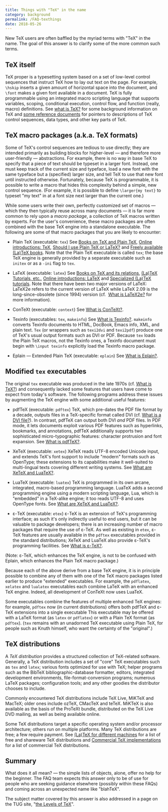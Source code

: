```yaml
---
title: Things with "TeX" in the name
category: background
permalink: /FAQ-texthings
date: 2018-05-26
---
```


New TeX users are often baffled by the myriad terms with "TeX"
in the name.  The goal of this answer is to clarify some of the more
common such terms.

## TeX itself

TeX proper is a typesetting system based on a set of low-level
control sequences that instruct TeX how to lay out text on the
page.  For example, `\hskip` inserts a given amount of horizontal
space into the document, and `\font` makes a given font available
in a document.  TeX is fully programmable using an integrated macro
scripting language that supports variables, scoping, conditional
execution, control flow, and function (really, macro) definitions.
See 
[what is TeX?](FAQ-whatTeX) for some background
information on TeX and 
[some reference documents](FAQ-ref-doc) for pointers to
descriptions of TeX control sequences, data types, and other key
parts of TeX.

## TeX macro packages (a.k.a.&nbsp;TeX formats)

Some of TeX's control sequences are tedious to use directly; they are
intended primarily as building blocks for higher-level&nbsp;&mdash; and therefore
more user-friendly&nbsp;&mdash;  abstractions.  For example, there is no way in
base TeX to specify that a piece of text should be typeset in a
larger font.  Instead, one must keep track of the current size and
typeface, load a new font with the same typeface but a (specified)
larger size, and tell TeX to use that new font until instructed
otherwise.  Fortunately, because TeX is programmable, it is
possible to write a macro that hides this complexity behind a simple,
new control sequence.  (For example, it is possible to define
`\larger{my text}` to typeset "my text" in
at a font size next larger than the current one.)

While some users write their own, perfectly customized set of
macros&nbsp;&mdash; which they then typically reuse across many documents&nbsp;&mdash; it is
far more common to rely upon a _macro package_, a collection of
TeX macros written by experts.  For the user's convenience, these
macro packages are often combined with the base TeX engine into a
standalone executable.  The following are some of that macro packages
that you are likely to encounter:

  - Plain TeX (executable: `tex`)
  See
  [Books on TeX and Plain TeX](FAQ-tex-books),
  [Online introductions: TeX](FAQ-man-tex),
  [Should I use Plain TeX or LaTeX?](FAQ-plainvltx) and
  [Freely available (La)TeX books](FAQ-ol-books).
  Note that the Plain TeX executable is called `tex`; the
  base TeX engine is generally provided by a separate executable
  such as `initex` or as a `-ini` flag to
  `tex`.

  - LaTeX (executable: `latex`)
  See
  [Books on TeX and its relations](FAQ-latex-books),
  [(La)TeX Tutorials, etc.](FAQ-tutorialsstar),
  [Online introductions: LaTeX](FAQ-man-latex) and
  [Specialized (La)TeX tutorials](FAQ-tutbitslatex).
  Note that there have been two major versions of LaTeX: LaTeX2e
  refers to the current version of LaTeX while LaTeX 2.09 is the
  long-since-obsolete (since 1994) version (cf.&nbsp;
  [What is LaTeX2e?](FAQ-latex2e) for more information).

  - ConTeXt (executable: `context`)
  See
  [What is ConTeXt?](FAQ-ConTeXt).

  - Texinfo (executables: `tex`, `makeinfo`)
  See
  [What is Texinfo?](FAQ-texinfo).  `makeinfo`
  converts Texinfo documents to HTML, DocBook, Emacs info,
  XML, and plain text.  `Tex` (or wrappers such as
  `texi2dvi` and `texi2pdf`) produce one of TeX's
  usual output formats such as DVI or PDF.  Because
  `tex` loads the Plain TeX macros, not the Texinfo ones,
  a Texinfo document must begin with
    `\input texinfo`
  explicitly load the Texinfo macro package.

  - Eplain&nbsp;&mdash; Extended Plain TeX (executable: `eplain`)
  See
  [What is Eplain?](FAQ-eplain).

## Modified `tex` executables

The original `tex` executable was produced in the late 1970s
(cf.&nbsp;[What is TeX?](FAQ-whatTeX)) and consequently
lacked some features that users have come to expect from today's
software.  The following programs address these issues by augmenting
the TeX engine with some additional useful features:

  - pdfTeX (executable: `pdftex`)
  TeX, which pre-dates the PDF file format by a decade,
  outputs files in a TeX-specific format called DVI
  (cf.&nbsp;[What is a DVI file?](FAQ-dvi)).  In
  contrast, pdfTeX can output both DVI _and_ PDF
  files.  In PDF mode, it lets documents exploit various
  PDF features such as hyperlinks, bookmarks, and annotations,
  pdfTeX additionally supports two sophisticated micro-typographic
  features: character protrusion and font expansion.  See
  [What is pdfTeX?](FAQ-pdftex).

  - XeTeX (executable: `xetex`)
  XeTeX reads UTF-8 encoded Unicode input, and extends
  TeX's font support to include "modern" formats such as
  OpenType; these extensions to its capabilities make it
  well-suited to multi-lingual texts covering different writing
  systems.  See [What are XeTeX and LuaTeX?](FAQ-xetex-luatex).

  - LuaTeX (executable: `luatex`)
  TeX is programmed in its own arcane, integrated, macro-based
  programming language.  LuaTeX adds a second programming engine
  using a modern scripting language, Lua, which is "embedded" in a
  TeX-alike engine; it too reads UTF-8 and uses
  OpenType fonts.  See 
  [What are XeTeX and LuaTeX?](FAQ-xetex-luatex).

  - &epsilon;-TeX (executable: `etex`)
  &epsilon;-TeX is an extension of TeX's programming interface; as such
  it's only indirectly useful to end users, but it can be valuable to
  package developers; there is an increasing number of macro packages
  that require the use of &epsilon;-TeX.  As well as existing in
  `etex`, &epsilon;-TeX features are usually available in the
  `pdftex` executables provided in the standard
  distributions; XeTeX and LuaTeX also provide &epsilon;-TeX's
  programming facilities.    See 
  [What is &epsilon;-TeX?](FAQ-etex).

  (Note: &epsilon;-TeX, which enhances the TeX engine, is not to be
  confused with Eplain, which enhances the Plain TeX macro
  package.)

Because each of the above derive from a base TeX engine, it is in
principle possible to combine any of them with one of the TeX macro
packages listed earlier to produce "extended" executables.  For
example, the `pdflatex`, `xelatex` and
`lualatex` executables each combine LaTeX with an enhanced
TeX engine.  Indeed, all development of
ConTeXt now uses LuaTeX.

Some executables combine the features of multiple enhanced TeX
engines: for example, `pdftex` now (in current distributions)
offers both pdfTeX and &epsilon;-TeX extensions into a single executable
This executable may be offered with a LaTeX format (as
`latex` or `pdflatex`) or with a Plain TeX format
(as `pdftex`).  (`tex` remains with an unadorned
TeX executable using Plain TeX, for people such as Knuth himself,
who want the certainty of the "original".)

## TeX distributions

A _TeX distribution_ provides a structured collection of
TeX-related software.  Generally, a TeX distribution includes a
set of "core" TeX executables such as `tex` and
`latex`; various fonts optimized for use with TeX; helper
programs such as the BibTeX bibliographic-database formatter,
editors, integrated development environments, file-format-conversion
programs; numerous LaTeX packages; configuration tools; and any
other goodies the distributor chooses to include.

Commonly encountered TeX distributions include TeX&nbsp;Live,
MiKTeX and MacTeX; older ones include ozTeX,
CMacTeX and teTeX.  MiKTeX is also available as the
basis of the ProTeXt bundle, distributed on the TeX&nbsp;Live
DVD mailing, as well as being available online.

Some TeX distributions target a specific operating system and/or
processor architecture; others run on multiple platforms.  Many TeX
distributions are free; a few require payment.  See 
[(La)TeX for different machines](FAQ-TeXsystems) for a
list of free and shareware TeX distributions and 
[Commercial TeX implementations](FAQ-commercial) for a
list of commercial TeX distributions.

## Summary

What does it all mean?&nbsp;&mdash; the simple lists of objects, alone, offer
no help for the beginner.  The FAQ team expects this answer
only to be of use for people who are seeking guidance elsewhere
(possibly within these FAQs) and coming across an unexpected
name like "blahTeX".

The subject matter covered by this answer is also addressed in a page
on the TUG site, 
"[the Levels of TeX](https://tug.org/levels.html)".

